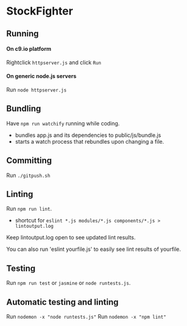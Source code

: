 # StockFighter

## Running

#### On c9.io platform
Rightclick `httpserver.js` and click `Run`

#### On generic node.js servers
Run `node httpserver.js`

## Bundling
Have `npm run watchify` running while coding. 
- bundles app.js and its dependencies to public/js/bundle.js
- starts a watch process that rebundles upon changing a file.

## Committing
Run `./gitpush.sh`

## Linting
Run `npm run lint`.
- shortcut for `eslint *.js modules/*.js components/*.js > lintoutput.log`

Keep lintoutput.log open to see updated lint results.

You can also run 'eslint yourfile.js' to easily see lint results of yourfile.

## Testing
Run `npm run test` or `jasmine` or `node runtests.js`.

## Automatic testing and linting
Run `nodemon -x "node runtests.js"`
Run `nodemon -x "npm lint"`